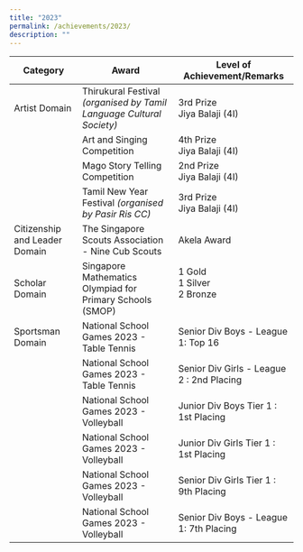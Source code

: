 ```yaml
---
title: "2023"
permalink: /achievements/2023/
description: ""
---
```

| Category | Award | Level of Achievement/Remarks |
|---|---|---|
| Artist Domain | Thirukural Festival *(organised by Tamil Language Cultural Society)* | 3rd Prize<br>Jiya Balaji (4I)<br>|
|   | Art and Singing Competition | 4th Prize<br>Jiya Balaji (4I)<br> |
| | Mago Story Telling Competition|2nd Prize<br>Jiya Balaji (4I) <br> 
| |Tamil New Year Festival *(organised by Pasir Ris CC)* | 3rd Prize <br>Jiya Balaji (4I)<br>| <br>
| Citizenship and Leader Domain | The Singapore Scouts Association - Nine Cub Scouts | Akela Award ||<br><br>
| Scholar Domain | Singapore Mathematics Olympiad for Primary Schools (SMOP) | 1 Gold<br>1 Silver<br>2 Bronze<br><br>
| Sportsman Domain | National School Games 2023 - Table Tennis | Senior Div Boys - League 1: Top 16  ||<br>
|  | National School Games 2023 - Table Tennis | Senior Div Girls - League 2 : 2nd Placing  ||<br>
|  | National School Games 2023 - Volleyball | Junior Div Boys Tier 1 : 1st Placing  ||<br>
|  | National School Games 2023 - Volleyball | Junior Div Girls Tier 1 : 1st Placing  ||<br>
|  | National School Games 2023 - Volleyball | Senior Div Girls Tier 1 : 9th Placing  ||
|  | National School Games 2023 - Volleyball | Senior Div Boys - League 1: 7th Placing  |